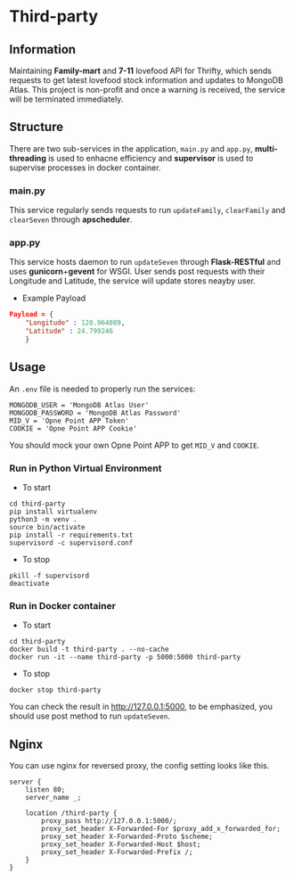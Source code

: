 # Third-party

## Information
Maintaining **Family-mart** and **7-11** lovefood API for Thrifty, which sends requests to get latest lovefood stock information and updates to MongoDB Atlas. This project is non-profit and once a warning is received, the service will be terminated immediately.

## Structure
There are two sub-services in the application, `main.py` and `app.py`, **multi-threading** is used to enhacne efficiency and **supervisor** is used to supervise processes in docker container.

### main.py
This service regularly sends requests to run `updateFamily`, `clearFamily` and `clearSeven` through **apscheduler**.

### app.py
This service hosts daemon to run `updateSeven` through **Flask-RESTful** and uses **gunicorn**+**gevent** for WSGI. User sends post requests with their Longitude and Latitude, the service will update stores neayby user.
* Example Payload
```json
Payload = {
    "Longitude" : 120.964089,
    "Latitude" : 24.799246
    }
```

## Usage
An `.env` file is needed to properly run the services:
```
MONGODB_USER = 'MongoDB Atlas User'
MONGODB_PASSWORD = 'MongoDB Atlas Password'
MID_V = 'Opne Point APP Token'
COOKIE = 'Opne Point APP Cookie'
``` 
You should mock your own Opne Point APP to get `MID_V` and `COOKIE`.

### Run in Python Virtual Environment
* To start
```shell
cd third-party
pip install virtualenv
python3 -m venv .
source bin/activate
pip install -r requirements.txt
supervisord -c supervisord.conf
```
* To stop
```shell
pkill -f supervisord
deactivate
```

### Run in Docker container
* To start
```shell
cd third-party
docker build -t third-party . --no-cache
docker run -it --name third-party -p 5000:5000 third-party
```
* To stop
```shell
docker stop third-party
```

You can check the result in http://127.0.0.1:5000, to be emphasized, you should use post method to run `updateSeven`.


## Nginx
You can use nginx for reversed proxy, the config setting looks like this.
```
server {
    listen 80;
    server_name _;

    location /third-party {
        proxy_pass http://127.0.0.1:5000/;
        proxy_set_header X-Forwarded-For $proxy_add_x_forwarded_for;
        proxy_set_header X-Forwarded-Proto $scheme;
        proxy_set_header X-Forwarded-Host $host;
        proxy_set_header X-Forwarded-Prefix /;
    }
}
```





